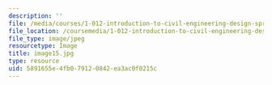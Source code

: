 ```yaml
---
description: ''
file: /media/courses/1-012-introduction-to-civil-engineering-design-spring-2002/5891655e4fb079120842ea3ac0f0215c_image15.jpg
file_location: /coursemedia/1-012-introduction-to-civil-engineering-design-spring-2002/5891655e4fb079120842ea3ac0f0215c_image15.jpg
file_type: image/jpeg
resourcetype: Image
title: image15.jpg
type: resource
uid: 5891655e-4fb0-7912-0842-ea3ac0f0215c
---
```

